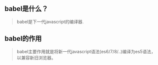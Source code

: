 ## babel是什么？

> babel是下一代javascript的编译器.
     
## babel的作用
> babel主要作用就是将新一代javascript语法(es6/7/8/..)编译为es5语法，以兼容新旧浏览器。